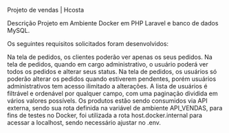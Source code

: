 Projeto de vendas | Hcosta

Descrição
Projeto em Ambiente Docker em PHP Laravel e banco de dados MySQL.

Os seguintes requisitos solicitados foram desenvolvidos:

Na tela de pedidos, os clientes poderão ver apenas os seus pedidos.
Na tela de pedidos, quando em cargo administrativo, o usuário poderá ver todos os pedidos e alterar seus status.
Na tela de pedidos, os usuários só poderão alterar os pedidos quando estiverem pendentes, porém usuários administrativos tem acesso ilimitado a alterações.
A lista de usuários é filtrável e ordenável por qualquer campo, com uma paginação dividida em vários valores possívels.
Os produtos estão sendo consumidos via API externa, sendo sua rota definida na variável de ambiente API_VENDAS, para fins de testes no Docker, foi utilizada a rota host.docker.internal para acessar a localhost, sendo necessário ajustar no .env.

